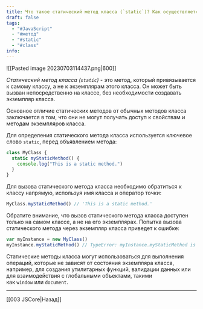 ```yaml
---
title: Что такое статический метод класса (`static`)? Как осуществляется его вызов?
draft: false
tags:
  - "#JavaScript"
  - "#метод"
  - "#static"
  - "#class"
info:
---
```

![[Pasted image 20230703114437.png|600]]

_Статический метод класса (`static`)_ - это метод, который привязывается к самому классу, а не к экземплярам этого класса. Он может быть вызван непосредственно на классе, без необходимости создавать экземпляр класса.

Основное отличие статических методов от обычных методов класса заключается в том, что они не могут получать доступ к свойствам и методам экземпляров класса.

Для определения статического метода класса используется ключевое слово `static`, перед объявлением метода:

```javascript
class MyClass {
  static myStaticMethod() {
    console.log("This is a static method.")
  }
}
```

Для вызова статического метода класса необходимо обратиться к классу напрямую, используя имя класса и оператор точки:

```javascript
MyClass.myStaticMethod() // 'This is a static method.'
```

Обратите внимание, что вызов статического метода класса доступен только на самом классе, а не на его экземплярах. Попытка вызова статического метода через экземпляр класса приведет к ошибке:

```javascript
var myInstance = new MyClass()
myInstance.myStaticMethod() // TypeError: myInstance.myStaticMethod is not a function
```

Статические методы класса могут использоваться для выполнения операций, которые не зависят от состояния экземпляра класса, например, для создания утилитарных функций, валидации данных или для взаимодействия с глобальными объектами, такими как `window` или `document`.

---

[[003 JSCore|Назад]]